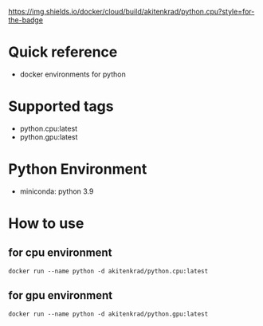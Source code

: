https://img.shields.io/docker/cloud/build/akitenkrad/python.cpu?style=for-the-badge

# Quick reference
- docker environments for python

# Supported tags
- python.cpu:latest
- python.gpu:latest

# Python Environment
- miniconda: python 3.9

# How to use

## for cpu environment

```
docker run --name python -d akitenkrad/python.cpu:latest
```

## for gpu environment
```
docker run --name python -d akitenkrad/python.gpu:latest
```

